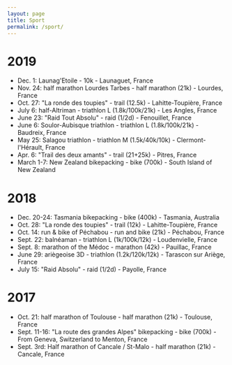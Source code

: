 ```yaml
---
layout: page
title: Sport
permalink: /sport/
---
```


# 2019
- Dec. 1: Launag'Etoile - 10k - Launaguet, France
- Nov. 24: half marathon Lourdes Tarbes - half marathon (21k) - Lourdes, France
- Oct. 27: "La ronde des toupies" - trail (12.5k) - Lahitte-Toupière, France
- July 6: half-Altriman - triathlon L (1.8k/100k/21k) - Les Angles, France
- June 23: "Raid Tout Absolu" - raid (1/2d) - Fenouillet, France
- June 6: Soulor-Aubisque triathlon - triathlon L (1.8k/100k/21k) - Baudreix, France
- May 25: Salagou triathlon - triathlon M (1.5k/40k/10k) - Clermont-l'Hérault, France
- Apr. 6: "Trail des deux amants" - trail (21+25k) - Pitres, France
- March 1-7: New Zealand bikepacking - bike (700k) - South Island of New Zealand

# 2018
- Dec. 20-24: Tasmania bikepacking - bike (400k) - Tasmania, Australia
- Oct. 28: "La ronde des toupies" - trail (12k) - Lahitte-Toupière, France
- Oct. 14: run & bike of Péchabou - run and bike (21k) - Péchabou, France
- Sept. 22: balnéaman - triathlon L (1k/100k/12k) - Loudenvielle, France
- Sept. 8: marathon of the Médoc - marathon (42k) - Pauillac, France
- June 29: ariègeoise 3D - triathlon (1.2k/120k/12k) - Tarascon sur Ariège, France
- July 15: "Raid Absolu" - raid (1/2d) - Payolle, France

# 2017
- Oct. 21: half marathon of Toulouse - half marathon (21k) - Toulouse, France
- Sept. 11-16: "La route des grandes Alpes" bikepacking - bike (700k) - From Geneva, Switzerland to Menton, France
- Sept. 3rd: Half marathon of Cancale / St-Malo - half marathon (21k) - Cancale, France

